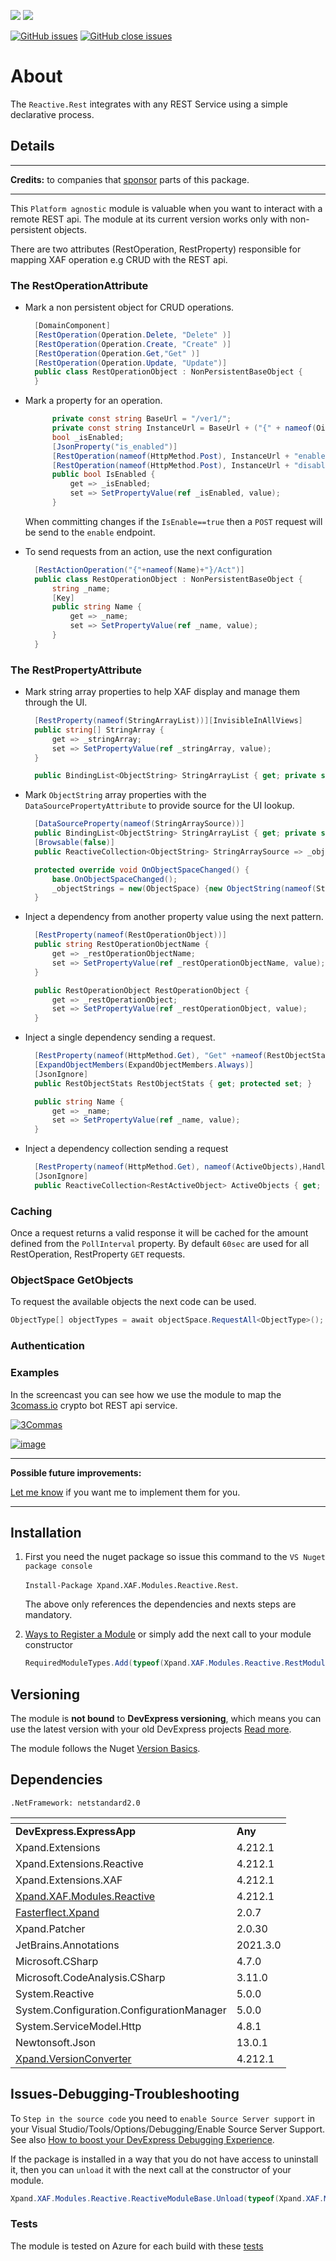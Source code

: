 ![](https://xpandshields.azurewebsites.net/nuget/v/Xpand.XAF.Modules.Reactive.Rest.svg?&style=flat) ![](https://xpandshields.azurewebsites.net/nuget/dt/Xpand.XAF.Modules.Reactive.Rest.svg?&style=flat)

[![GitHub issues](https://xpandshields.azurewebsites.net/github/issues/eXpandFramework/expand/Reactive.Rest.svg)](https://github.com/eXpandFramework/eXpand/issues?utf8=%E2%9C%93&q=is%3Aissue+is%3Aopen+sort%3Aupdated-desc+label%3AReactive.XAF+label%3AReactive.Rest) [![GitHub close issues](https://xpandshields.azurewebsites.net/github/issues-closed/eXpandFramework/eXpand/Reactive.Rest.svg)](https://github.com/eXpandFramework/eXpand/issues?utf8=%E2%9C%93&q=is%3Aissue+is%3Aclosed+sort%3Aupdated-desc+label%3AReactive.XAF+label%3AReactive.Rest)
# About 

The `Reactive.Rest` integrates with any REST Service using a simple declarative process.

## Details

---

**Credits:** to companies that [sponsor](https://github.com/sponsors/apobekiaris) parts of this package.

---

This `Platform agnostic` module is valuable when you want to interact with a remote REST api. The module at its current version works only with non-persistent objects.

There are two attributes (RestOperation, RestProperty) responsible for mapping XAF operation e.g CRUD with the REST api.

### The RestOperationAttribute

* Mark a non persistent object for CRUD operations.

  ```cs
    [DomainComponent]
    [RestOperation(Operation.Delete, "Delete" )]
    [RestOperation(Operation.Create, "Create" )]
    [RestOperation(Operation.Get,"Get" )]
    [RestOperation(Operation.Update, "Update")]
    public class RestOperationObject : NonPersistentBaseObject {
    }
  ```

* Mark a property for an operation. 

  ```cs
        private const string BaseUrl = "/ver1/";
        private const string InstanceUrl = BaseUrl + ("{" + nameof(Oid) + "}/");
        bool _isEnabled;
        [JsonProperty("is_enabled")]
        [RestOperation(nameof(HttpMethod.Post), InstanceUrl + "enable", Criteria = nameof(IsEnabled) + "=true")]
        [RestOperation(nameof(HttpMethod.Post), InstanceUrl + "disable", Criteria = nameof(IsEnabled) + "=false")]
        public bool IsEnabled {
            get => _isEnabled;
            set => SetPropertyValue(ref _isEnabled, value);
        }

  ```

  When committing changes if the `IsEnable==true` then a `POST` request will be send to the `enable` endpoint.

* To send requests from an action, use the next configuration

  ```cs
    [RestActionOperation("{"+nameof(Name)+"}/Act")]
    public class RestOperationObject : NonPersistentBaseObject {
        string _name;
        [Key]
        public string Name {
            get => _name;
            set => SetPropertyValue(ref _name, value);
        }
    }

  ```

### The RestPropertyAttribute

* Mark string array properties to help XAF display and manage them through the UI.

  ```cs
    [RestProperty(nameof(StringArrayList))][InvisibleInAllViews]
    public string[] StringArray {
        get => _stringArray;
        set => SetPropertyValue(ref _stringArray, value);
    }

    public BindingList<ObjectString> StringArrayList { get; private set; }
  ```

* Mark `ObjectString` array properties with the `DataSourcePropertyAttribute` to provide source for the UI lookup.

  ```cs
    [DataSourceProperty(nameof(StringArraySource))]
    public BindingList<ObjectString> StringArrayList { get; private set; }
    [Browsable(false)]
    public ReactiveCollection<ObjectString> StringArraySource => _objectStrings;

    protected override void OnObjectSpaceChanged() {
        base.OnObjectSpaceChanged();
        _objectStrings = new(ObjectSpace) {new ObjectString(nameof(StringArraySource))};
    }
  ```

* Inject a dependency from another property value using the next pattern.

  ```cs
    [RestProperty(nameof(RestOperationObject))]
    public string RestOperationObjectName {
        get => _restOperationObjectName;
        set => SetPropertyValue(ref _restOperationObjectName, value);
    }

    public RestOperationObject RestOperationObject {
        get => _restOperationObject;
        set => SetPropertyValue(ref _restOperationObject, value);
    }
  ```

* Inject a single dependency sending a request.

  ```cs
    [RestProperty(nameof(HttpMethod.Get), "Get" +nameof(RestObjectStats)+ "?id={" +nameof(Name)+ "}")]
    [ExpandObjectMembers(ExpandObjectMembers.Always)]
    [JsonIgnore]
    public RestObjectStats RestObjectStats { get; protected set; }

    public string Name {
        get => _name;
        set => SetPropertyValue(ref _name, value);
    }
  ```

* Inject a dependency collection sending a request

  ```cs
    [RestProperty(nameof(HttpMethod.Get), nameof(ActiveObjects),HandleErrors=true)]
    [JsonIgnore]
    public ReactiveCollection<RestActiveObject> ActiveObjects { get; protected set; }
  ```

### Caching 

Once a request returns a valid response it will be cached for the amount defined from the `PollInterval` property. By default `60sec` are used for all RestOperation, RestProperty `GET` requests.

### ObjectSpace GetObjects

To request the available objects the next code can be used.

```cs
ObjectType[] objectTypes = await objectSpace.RequestAll<ObjectType>();
```

### Authentication

### Examples 

In the screencast you can see how we use the module to map the [3comass.io](https://3commas.io/?c=tc348695) crypto bot REST api service.

<twitter>

[![3Commas](https://user-images.githubusercontent.com/159464/113881541-30eb2380-97c5-11eb-964a-673de3f15872.gif)
](https://youtu.be/0LJ2bM1CfMg)

</twitter>

[![image](https://user-images.githubusercontent.com/159464/87556331-2fba1980-c6bf-11ea-8a10-e525dda86364.png)](https://youtu.be/m64GpvdwxRc)

---



**Possible future improvements:**

[Let me know](https://github.com/sponsors/apobekiaris) if you want me to implement them for you.

---


## Installation 
1. First you need the nuget package so issue this command to the `VS Nuget package console` 

   `Install-Package Xpand.XAF.Modules.Reactive.Rest`.

    The above only references the dependencies and nexts steps are mandatory.

2. [Ways to Register a Module](https://documentation.devexpress.com/eXpressAppFramework/118047/Concepts/Application-Solution-Components/Ways-to-Register-a-Module)
or simply add the next call to your module constructor
    ```cs
    RequiredModuleTypes.Add(typeof(Xpand.XAF.Modules.Reactive.RestModule));
    ```
## Versioning
The module is **not bound** to **DevExpress versioning**, which means you can use the latest version with your old DevExpress projects [Read more](https://github.com/eXpandFramework/XAF/tree/master/tools/Xpand.VersionConverter).

The module follows the Nuget [Version Basics](https://docs.microsoft.com/en-us/nuget/reference/package-versioning#version-basics).
## Dependencies
`.NetFramework: netstandard2.0`

|<!-- -->|<!-- -->
|----|----
|**DevExpress.ExpressApp**|**Any**
|Xpand.Extensions|4.212.1
 |Xpand.Extensions.Reactive|4.212.1
 |Xpand.Extensions.XAF|4.212.1
 |[Xpand.XAF.Modules.Reactive](https://github.com/eXpandFramework/Reactive.XAF/tree/master/src/Modules/Xpand.XAF.Modules.Reactive)|4.212.1
 |[Fasterflect.Xpand](https://github.com/eXpandFramework/Fasterflect)|2.0.7
 |Xpand.Patcher|2.0.30
 |JetBrains.Annotations|2021.3.0
 |Microsoft.CSharp|4.7.0
 |Microsoft.CodeAnalysis.CSharp|3.11.0
 |System.Reactive|5.0.0
 |System.Configuration.ConfigurationManager|5.0.0
 |System.ServiceModel.Http|4.8.1
 |Newtonsoft.Json|13.0.1
 |[Xpand.VersionConverter](https://github.com/eXpandFramework/Reactive.XAF/tree/master/tools/Xpand.VersionConverter)|4.212.1

## Issues-Debugging-Troubleshooting

To `Step in the source code` you need to `enable Source Server support` in your Visual Studio/Tools/Options/Debugging/Enable Source Server Support. See also [How to boost your DevExpress Debugging Experience](https://github.com/eXpandFramework/DevExpress.XAF/wiki/How-to-boost-your-DevExpress-Debugging-Experience#1-index-the-symbols-to-your-custom-devexpresss-installation-location).

If the package is installed in a way that you do not have access to uninstall it, then you can `unload` it with the next call at the constructor of your module.
```cs
Xpand.XAF.Modules.Reactive.ReactiveModuleBase.Unload(typeof(Xpand.XAF.Modules.Reactive.Rest.Reactive.RestModule))
```



### Tests

The module is tested on Azure for each build with these [tests](https://github.com/eXpandFramework/Packages/tree/master/src/Tests/Reactive.Rest)

